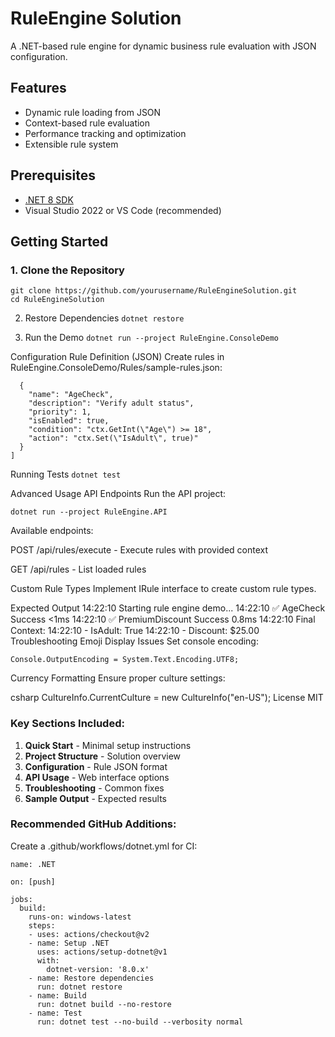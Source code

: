 # RuleEngine Solution

A .NET-based rule engine for dynamic business rule evaluation with JSON configuration.

## Features

- Dynamic rule loading from JSON
- Context-based rule evaluation
- Performance tracking and optimization
- Extensible rule system

## Prerequisites

- [.NET 8 SDK](https://dotnet.microsoft.com/download)
- Visual Studio 2022 or VS Code (recommended)

## Getting Started

### 1. Clone the Repository
```
git clone https://github.com/yourusername/RuleEngineSolution.git
cd RuleEngineSolution
```

2. Restore Dependencies
```dotnet restore```

4. Run the Demo
```dotnet run --project RuleEngine.ConsoleDemo```


Configuration
Rule Definition (JSON)
Create rules in RuleEngine.ConsoleDemo/Rules/sample-rules.json:

```[
  {
    "name": "AgeCheck",
    "description": "Verify adult status",
    "priority": 1,
    "isEnabled": true,
    "condition": "ctx.GetInt(\"Age\") >= 18",
    "action": "ctx.Set(\"IsAdult\", true)"
  }
]
```

Running Tests
```dotnet test```

Advanced Usage
API Endpoints
Run the API project:

```dotnet run --project RuleEngine.API```

Available endpoints:

POST /api/rules/execute - Execute rules with provided context

GET /api/rules - List loaded rules

Custom Rule Types
Implement IRule interface to create custom rule types.

Expected Output
14:22:10 Starting rule engine demo...
14:22:10 ✅ AgeCheck        Success <1ms
14:22:10 ✅ PremiumDiscount Success 0.8ms
14:22:10 Final Context:
14:22:10 - IsAdult: True
14:22:10 - Discount:    $25.00
Troubleshooting
Emoji Display Issues
Set console encoding:

```// Add to Program.cs
Console.OutputEncoding = System.Text.Encoding.UTF8;
```

Currency Formatting
Ensure proper culture settings:

csharp
CultureInfo.CurrentCulture = new CultureInfo("en-US");
License
MIT


### Key Sections Included:
1. **Quick Start** - Minimal setup instructions
2. **Project Structure** - Solution overview
3. **Configuration** - Rule JSON format
4. **API Usage** - Web interface options
5. **Troubleshooting** - Common fixes
6. **Sample Output** - Expected results

### Recommended GitHub Additions:

Create a .github/workflows/dotnet.yml for CI:

```
name: .NET

on: [push]

jobs:
  build:
    runs-on: windows-latest
    steps:
    - uses: actions/checkout@v2
    - name: Setup .NET
      uses: actions/setup-dotnet@v1
      with:
        dotnet-version: '8.0.x'
    - name: Restore dependencies
      run: dotnet restore
    - name: Build
      run: dotnet build --no-restore
    - name: Test
      run: dotnet test --no-build --verbosity normal
```
